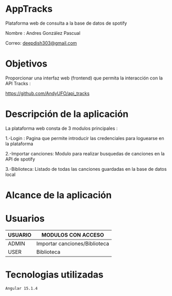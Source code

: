 # AppTracks

Plataforma web de consulta a la base de datos de spotify

Nombre : Andres González Pascual

Correo: deepdish303@gmail.com

# Objetivos

Proporcionar una interfaz web (frontend) que permita la interacción con la API Tracks :

https://github.com/AndyUFO/api_tracks 

# Descripción de la aplicación

La plataforma web consta de 3 modulos principales :

1.-Login : Pagina que permite introducir las credenciales para loguearse en la plataforma

2.-Importar canciones: Modulo para realizar busquedas de canciones en la API de spotify

3.-Biblioteca: Listado de todas las canciones guardadas en la base de datos local


# Alcance de la aplicación

# Usuarios

|USUARIO| MODULOS CON ACCESO | 
|--|----------------------------------------|
|ADMIN| Importar canciones/Biblioteca |
|USER| Biblioteca                       | 

# Tecnologias utilizadas

`Angular 15.1.4`
